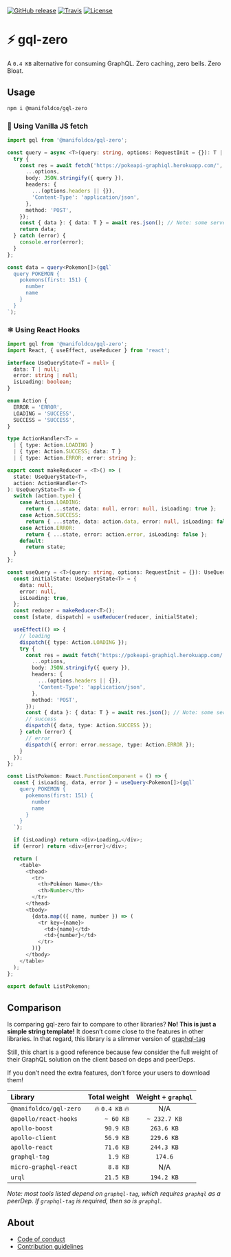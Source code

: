 [![GitHub release](https://img.shields.io/github/tag/manifoldco/gql-zero.svg?label=latest)](https://github.com/manifoldco/gql-zero/releases) [![Travis](https://img.shields.io/travis/manifoldco/gql-zero/master.svg)](https://travis-ci.org/manifoldco/gql-zero) [![License](https://img.shields.io/badge/license-BSD-blue.svg)](./LICENSE.md)

# ⚡️ gql-zero

A `0.4 KB` alternative for consuming GraphQL. Zero caching, zero bells. Zero
Bloat.

## Usage

```bash
npm i @manifoldco/gql-zero
```

### 🧁 Using Vanilla JS fetch

```ts
import gql from '@manifoldco/gql-zero';

const query = async <T>(query: string, options: RequestInit = {}): T | undefined => {
  try {
    const res = await fetch('https://pokeapi-graphiql.herokuapp.com/', {
      ...options,
      body: JSON.stringify({ query }),
      headers: {
        ...(options.headers || {}),
        'Content-Type': 'application/json',
      },
      method: 'POST',
    });
    const { data }: { data: T } = await res.json(); // Note: some servers may return errors here as well
    return data;
  } catch (error) {
    console.error(error);
  }
};

const data = query<Pokemon[]>(gql`
  query POKEMON {
    pokemons(first: 151) {
      number
      name
    }
  }
`);
```

### ⚛️ Using React Hooks

```ts
import gql from '@manifoldco/gql-zero';
import React, { useEffect, useReducer } from 'react';

interface UseQueryState<T = null> {
  data: T | null;
  error: string | null;
  isLoading: boolean;
}

enum Action {
  ERROR = 'ERROR',
  LOADING = 'SUCCESS',
  SUCCESS = 'SUCCESS',
}

type ActionHandler<T> =
  | { type: Action.LOADING }
  | { type: Action.SUCCESS; data: T }
  | { type: Action.ERROR; error: string };

export const makeReducer = <T>() => (
  state: UseQueryState<T>,
  action: ActionHandler<T>
): UseQueryState<T> => {
  switch (action.type) {
    case Action.LOADING:
      return { ...state, data: null, error: null, isLoading: true };
    case Action.SUCCESS:
      return { ...state, data: action.data, error: null, isLoading: false };
    case Action.ERROR:
      return { ...state, error: action.error, isLoading: false };
    default:
      return state;
  }
};

const useQuery = <T>(query: string, options: RequestInit = {}): UseQueryState<T> => {
  const initialState: UseQueryState<T> = {
    data: null,
    error: null,
    isLoading: true,
  };
  const reducer = makeReducer<T>();
  const [state, dispatch] = useReducer(reducer, initialState);

  useEffect(() => {
    // loading
    dispatch({ type: Action.LOADING });
    try {
      const res = await fetch('https://pokeapi-graphiql.herokuapp.com/', {
        ...options,
        body: JSON.stringify({ query }),
        headers: {
          ...(options.headers || {}),
          'Content-Type': 'application/json',
        },
        method: 'POST',
      });
      const { data }: { data: T } = await res.json(); // Note: some servers may return errors here as well
      // success
      dispatch({ data, type: Action.SUCCESS });
    } catch (error) {
      // error
      dispatch({ error: error.message, type: Action.ERROR });
    }
  });
};

const ListPokemon: React.FunctionComponent = () => {
  const { isLoading, data, error } = useQuery<Pokemon[]>(gql`
    query POKEMON {
      pokemons(first: 151) {
        number
        name
      }
    }
  `);

  if (isLoading) return <div>Loading…</div>;
  if (error) return <div>{error}</div>;

  return (
    <table>
      <thead>
        <tr>
          <th>Pokémon Name</th>
          <th>Number</th>
        </tr>
      </thead>
      <tbody>
        {data.map(({ name, number }) => (
          <tr key={name}>
            <td>{name}</td>
            <td>{number}</td>
          </tr>
        ))}
      </tbody>
    </table>
  );
};

export default ListPokemon;
```

## Comparison

Is comparing gql-zero fair to compare to other libraries? **No! This is just
a simple string template!** It doesn’t come close to the features in other
libraries. In that regard, this library is a slimmer version of
[graphql-tag][graphql-tag]

Still, this chart is a good reference because few consider the full weight of
their GraphQL solution on the client based on deps and peerDeps.

If you don’t need the extra features, don’t force your users to download
them!

| Library                |   Total weight | Weight + `graphql` |
| :--------------------- | -------------: | :----------------: |
| `@manifoldco/gql-zero` | 🔥 `0.4 KB` 🔥 |        N/A         |
| `@apollo/react-hooks`  |      `~ 60 KB` |    `~ 232.7 KB`    |
| `apollo-boost`         |      `90.9 KB` |     `263.6 KB`     |
| `apollo-client`        |      `56.9 KB` |     `229.6 KB`     |
| `apollo-react`         |      `71.6 KB` |     `244.3 KB`     |
| `graphql-tag`          |       `1.9 KB` |      `174.6`       |
| `micro-graphql-react`  |       `8.8 KB` |        N/A         |
| `urql`                 |      `21.5 KB` |     `194.2 KB`     |

_Note: most tools listed depend on `graphql-tag`, which requires `graphql`
as a peerDep. If `graphql-tag` is required, then so is `graphql`._

## About

- [Code of conduct][conduct]
- [Contribution guidelines][contribution]

[conduct]: ./CODE_OF_CONDUCT.md
[contribution]: ./.github/CONTRIBUTING.md
[graphql-tag]: https://www.npmjs.com/package/graphql-tag
